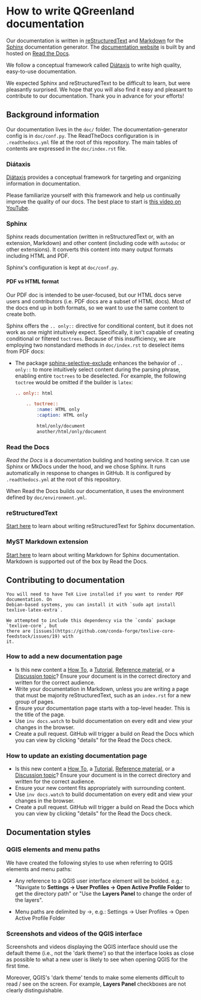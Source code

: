 # How to write QGreenland documentation

Our documentation is written in
[reStructuredText](https://docutils.sourceforge.io/rst.html) and
[Markdown](https://daringfireball.net/projects/markdown/) for the
[Sphinx](https://www.sphinx-doc.org/en/master/) documentation generator. The
[documentation website](https://qgreenland.readthedocs.io/) is built by and hosted on
[Read the Docs](https://readthedocs.org/).

We follow a conceptual framework called [Diátaxis](https://diataxis.fr/) to
write high quality, easy-to-use documentation.

We expected Sphinx and reStructuredText to be difficult to learn, but were
pleasantly surprised. We hope that you will also find it easy and pleasant to
contribute to our documentation. Thank you in advance for your efforts!


## Background information

Our documentation lives in the `doc/` folder. The documentation-generator
config is in `doc/conf.py`. The ReadTheDocs configuration is in
`.readthedocs.yml` file at the root of this repository. The main tables of
contents are expressed in the `doc/index.rst` file.


### Diátaxis

[Diátaxis](https://diataxis.fr/) provides a conceptual framework for targeting
and organizing information in documentation.

Please familiarize yourself with this framework and help us continually improve
the quality of our docs. The best place to start is [this video on
YouTube](https://www.youtube.com/watch?v=t4vKPhjcMZg).


### Sphinx

Sphinx reads documentation (written in reStructuredText or, with an extension, Markdown)
and other content (including code with `autodoc` or other extensions). It converts this
content into many output formats including HTML and PDF.

Sphinx's configuration is kept at `doc/conf.py`.


#### PDF vs HTML format

Our PDF doc is intended to be user-focused, but our HTML docs serve users and
contributors (i.e. PDF docs are a subset of HTML docs). Most of the docs end up in both
formats, so we want to use the same content to create both.

Sphinx offers the `.. only::` directive for conditional content, but it does not
work as one might intuitively expect. Specifically, it isn't capable of creating
conditional or filtered `toctrees`. Because of this insufficiency, we are
employing two nonstandard methods in `doc/index.rst` to deselect items from PDF
docs:

* The package
  [sphinx-selective-exclude](https://pypi.org/project/sphinx-selective-exclude/)
  enhances the behavior of `.. only::` to more intuitively select content during the
  parsing phrase, enabling entire `toctrees` to be deselected. For example, the
  following `toctree` would be omitted if the builder is `latex`:

  ```rst
  .. only:: html

      .. toctree::
          :name: HTML only
          :caption: HTML only

          html/only/document
          another/html/only/document
  ```


### Read the Docs

_Read the Docs_ is a documentation building and hosting service. It can use
Sphinx or MkDocs under the hood, and we chose Sphinx. It runs automatically in
response to changes in GitHub. It is configured by `.readthedocs.yml` at the
root of this repository.

When Read the Docs builds our documentation, it uses the environment defined by
`doc/environment.yml`.


### reStructuredText

[Start
here](https://www.sphinx-doc.org/en/master/usage/restructuredtext/basics.html)
to learn about writing reStructuredText for Sphinx documentation.


### MyST Markdown extension

[Start here](https://myst-parser.readthedocs.io) to learn about writing
Markdown for Sphinx documentation. Markdown is supported out of the box by Read
the Docs.


## Contributing to documentation

```{attention}
You will need to have TeX Live installed if you want to render PDF documentation. On
Debian-based systems, you can install it with `sudo apt install texlive-latex-extra`.

We attempted to include this dependency via the `conda` package `texlive-core`, but
there are [issues](https://github.com/conda-forge/texlive-core-feedstock/issues/19) with
it.
```

### How to add a new documentation page

* Is this new content a [How To](https://diataxis.fr/how-to-guides/), a
  [Tutorial](https://diataxis.fr/tutorials/), [Reference
  material](https://diataxis.fr/reference/), or a [Discussion
  topic](https://diataxis.fr/explanation/)? Ensure your document is in the
  correct directory and written for the correct audience.
* Write your documentation in Markdown, unless you are writing a page that must
  be majority reStructuredText, such as an `index.rst` for a new group of pages.
* Ensure your documentation page starts with a top-level header. This is the
  title of the page.
* Use `inv docs.watch` to build documentation on every edit and view your
  changes in the browser.
* Create a pull request. GitHub will trigger a build on Read the Docs which you
  can view by clicking "details" for the Read the Docs check.


### How to update an existing documentation page

* Is this new content a [How To](https://diataxis.fr/how-to-guides/), a
  [Tutorial](https://diataxis.fr/tutorials/), [Reference
  material](https://diataxis.fr/reference/), or a [Discussion
  topic](https://diataxis.fr/explanation/)? Ensure your document is in the
  correct directory and written for the correct audience.
* Ensure your new content fits appropriately with surrounding content.
* Use `inv docs.watch` to build documentation on every edit and view your
  changes in the browser.
* Create a pull request. GitHub will trigger a build on Read the Docs which you
  can view by clicking "details" for the Read the Docs check.


## Documentation styles

### QGIS elements and menu paths

We have created the following styles to use when referring to QGIS elements and menu paths:
* Any reference to a QGIS user interface element will be bolded. e.g.: "Navigate to 
  **Settings -> User Profiles -> Open Active Profile Folder** to get the directory path" or 
  "Use the **Layers Panel** to change the order of the layers".

* Menu paths are delimited by ->, e.g.: Settings -> User Profiles -> Open Active Profile Folder

### Screenshots and videos of the QGIS interface

Screenshots and videos displaying the QGIS interface should use the default
theme (i.e., not the 'dark theme') so that the interface looks as close as
possible to what a new user is likely to see when opening QGIS for the first
time.

Moreover, QGIS's 'dark theme' tends to make some elements difficult to read /
see on the screen. For example, **Layers Panel** checkboxes are not clearly
distinguishable.
